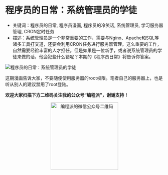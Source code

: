 # 程序员的日常：系统管理员的学徒

- 关键词：程序员的日常, 程序员漫画, 程序员的冷笑话, 系统管理员, 学习服务器管理, CRON定时任务
- 描述：系统管理员是一个非常重要的工作，需要与Nginx、Apache和SQL等诸多工具打交道，还要会利用CRON任务进行服务器管理。这么重要的工作，自然需要经验丰富的人才担任。但是如果是一位新手，或者说系统管理员的学徒来做的话，他会犯些什么错呢？本期的《程序员日常》将告诉你答案。


![程序员的日常：系统管理员的学徒](http://ww1.sinaimg.cn/large/006faQNTjw1ezyyx8hjhnj30i20wgn19.jpg)

这期漫画告诉大家，不要随便使用服务器的root权限。笔者自己的服务器上，也是听从别人的建议禁用了root登陆。

**欢迎大家扫描下方二维码关注我的公众号“编程派”，谢谢支持！**

<p style="text-align:center">
    <img src="http://codingpy.com/static/images/wechat-of-codingpy.jpg" alt="编程派的微信公众号二维码" style="width:215px;height:215px">
</p>